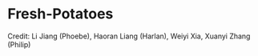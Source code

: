 # Fresh-Potatoes

Credit:
Li Jiang (Phoebe),
Haoran Liang (Harlan),
Weiyi Xia,
Xuanyi Zhang (Philip)

